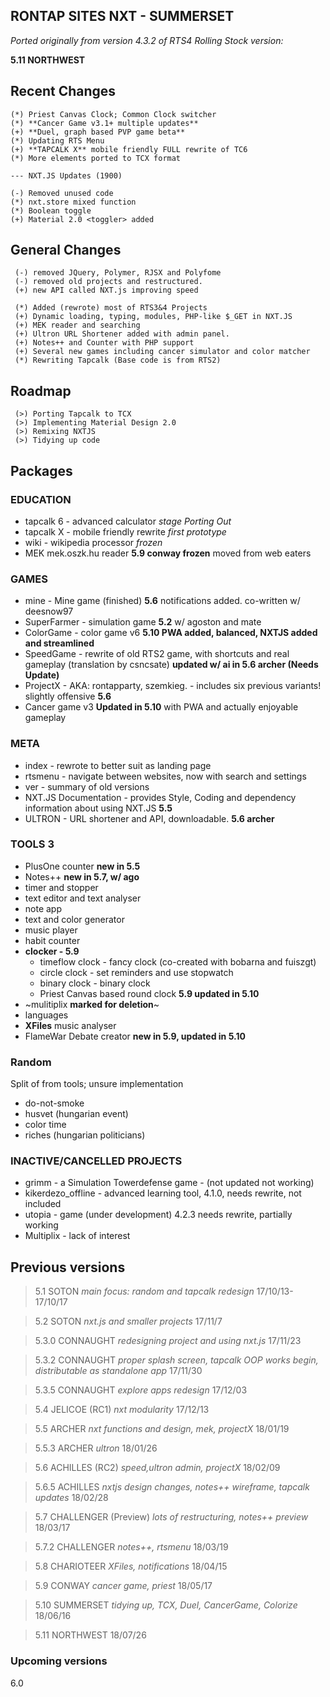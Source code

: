 ## RONTAP SITES NXT - SUMMERSET 
*Ported originally from version 4.3.2 of RTS4*
*Rolling Stock version:*

**5.11 NORTHWEST**

## Recent Changes
```
(*) Priest Canvas Clock; Common Clock switcher
(*) **Cancer Game v3.1+ multiple updates**
(+) **Duel, graph based PVP game beta**
(*) Updating RTS Menu
(+) **TAPCALK X** mobile friendly FULL rewrite of TC6
(*) More elements ported to TCX format

--- NXT.JS Updates (1900)

(-) Removed unused code
(*) nxt.store mixed function
(*) Boolean toggle
(+) Material 2.0 <toggler> added
```

## General Changes
```
 (-) removed JQuery, Polymer, RJSX and Polyfome
 (-) removed old projects and restructured.
 (+) new API called NXT.js improving speed

 (*) Added (rewrote) most of RTS3&4 Projects
 (+) Dynamic loading, typing, modules, PHP-like $_GET in NXT.JS
 (+) MEK reader and searching
 (+) Ultron URL Shortener added with admin panel.
 (+) Notes++ and Counter with PHP support
 (+) Several new games including cancer simulator and color matcher
 (*) Rewriting Tapcalk (Base code is from RTS2)

```
## Roadmap
```
 (>) Porting Tapcalk to TCX
 (>) Implementing Material Design 2.0
 (>) Remixing NXTJS
 (>) Tidying up code

```
## Packages

### EDUCATION
* tapcalk 6 - advanced calculator _stage Porting Out_
* tapcalk X - mobile friendly rewrite _first prototype_
* wiki - wikipedia processor _frozen_
* MEK mek.oszk.hu reader **5.9 conway frozen**  moved from web eaters

### GAMES
* mine - Mine game (finished) **5.6** notifications added. co-written w/ deesnow97
* SuperFarmer - simulation game **5.2** w/ agoston and mate
* ColorGame - color game v6 **5.10 PWA added, balanced, NXTJS added and streamlined**
* SpeedGame - rewrite of old RTS2 game, with shortcuts and real gameplay (translation by csncsate) **updated w/ ai in 5.6 archer (Needs Update)**
* ProjectX - AKA: rontapparty, szemkieg. - includes six previous variants! slightly offensive **5.6**
* Cancer game v3 **Updated in 5.10** with PWA and actually enjoyable gameplay

### META
* index -  rewrote to better suit as landing page
* rtsmenu - navigate between websites, now with search and settings
* ver -  summary of old versions
* NXT.JS Documentation - provides Style, Coding and dependency information about using NXT.JS **5.5**
* ULTRON - URL shortener and API, downloadable. **5.6 archer**

### TOOLS 3
* PlusOne counter **new in 5.5**
* Notes++ **new in 5.7, w/ ago**
* timer and stopper
* text editor and text analyser
* note app
* text and color generator
* music player
* habit counter
* **clocker - 5.9**
  * timeflow clock -  fancy clock (co-created with bobarna and fuiszgt)
  * circle clock - set reminders and use stopwatch
  * binary clock - binary clock
  * Priest Canvas based round clock **5.9 updated in 5.10**
* ~mulitiplix **marked for deletion**~
* languages
* **XFiles** music analyser
* FlameWar Debate creator **new in 5.9, updated in 5.10**


### Random
Split of from tools; unsure implementation
* do-not-smoke
* husvet (hungarian event)
* color time
* riches (hungarian politicians)


### INACTIVE/CANCELLED PROJECTS
* grimm - a Simulation Towerdefense game - (not updated not working)
* kikerdezo_offline - advanced learning tool, 4.1.0, needs rewrite, not included
* utopia - game  (under development) 4.2.3 needs rewrite, partially working
* Multiplix - lack of interest

## Previous versions
> 5.1 SOTON _main focus: random and tapcalk redesign_ 17/10/13-17/10/17

> 5.2 SOTON _nxt.js and smaller projects_ 17/11/7

> 5.3.0 CONNAUGHT _redesigning project and using nxt.js_ 17/11/23

> 5.3.2 CONNAUGHT _proper splash screen, tapcalk OOP works begin, distributable as standalone app_ 17/11/30

> 5.3.5 CONNAUGHT _explore apps redesign_ 17/12/03

> 5.4 JELICOE (RC1) _nxt modularity_ 17/12/13

> 5.5 ARCHER _nxt functions and design, mek, projectX_   18/01/19

> 5.5.3 ARCHER _ultron_   18/01/26

> 5.6 ACHILLES (RC2) _speed,ultron admin, projectX_ 18/02/09

> 5.6.5 ACHILLES _nxtjs design changes, notes++ wireframe, tapcalk updates_ 18/02/28

> 5.7 CHALLENGER (Preview)  _lots of restructuring,  notes++ preview_ 18/03/17

> 5.7.2 CHALLENGER _notes++, rtsmenu_ 18/03/19

> 5.8 CHARIOTEER _XFiles, notifications_ 18/04/15

> 5.9 CONWAY _cancer game, priest_ 18/05/17

> 5.10 SUMMERSET _tidying up, TCX, Duel, CancerGame, Colorize_ 18/06/16

> 5.11 NORTHWEST  18/07/26

### Upcoming versions

6.0 